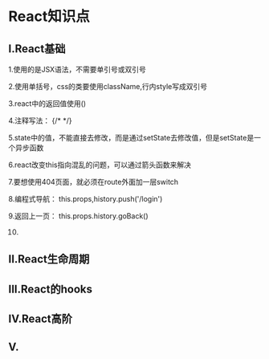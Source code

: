 # React知识点

## I.React基础

1.使用的是JSX语法，不需要单引号或双引号

2.使用单括号，css的类要使用className,行内style写成双引号

3.react中的返回值使用()

4.注释写法： {/* */}

5.state中的值，不能直接去修改，而是通过setState去修改值，但是setState是一个异步函数

6.react改变this指向混乱的问题，可以通过箭头函数来解决

7.要想使用404页面，就必须在route外面加一层switch

8.编程式导航： this.props,history.push('/login')

9.返回上一页： this.props.history.goBack()

10.

## II.React生命周期

## III.React的hooks

## IV.React高阶

## V.